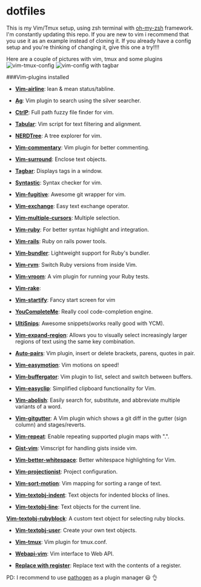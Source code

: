 dotfiles
========

This is my Vim/Tmux setup, using zsh terminal with [oh-my-zsh](https://github.com/robbyrussell/oh-my-zsh) framework. I'm constantly updating this repo. If you are new to vim i recommend that you use it as an example instead of cloning it. If you already have a config setup and you're thinking of changing it, give this one a try!!!!

Here are a couple of pictures with vim, tmux and some plugins
![vim-tmux-config](https://github.com/kriox26/dotfiles/blob/master/imgs/vim-tmux-config.png)
![vim-config with tagbar](https://github.com/kriox26/dotfiles/blob/master/imgs/vim-config.png)

###Vim-plugins installed

* **[Vim-airline](https://github.com/bling/vim-airline)**:
lean & mean status/tabline.

* **[Ag](https://github.com/ervandew/ag)**:
Vim plugin to search using the silver searcher.

* **[CtrlP](https://github.com/kien/ctrlp.vim)**:
Full path fuzzy file finder for vim.

* **[Tabular](https://github.com/godlygeek/tabular)**:
Vim script for text filtering and alignment.

* **[NERDTree](https://github.com/scrooloose/nerdtree)**:
A tree explorer for vim.

* **[Vim-commentary](https://github.com/tpope/vim-commentary)**:
Vim plugin for better commenting.

* **[Vim-surround](https://github.com/tpope/vim-surround)**:
Enclose text objects.

* **[Tagbar](https://github.com/majutsushi/tagbar)**:
Displays tags in a window.

* **[Syntastic](https://github.com/scrooloose/syntastic)**:
Syntax checker for vim.

* **[Vim-fugitive](https://github.com/tpope/vim-fugitive)**:
Awesome git wrapper for vim.

* **[Vim-exchange](https://github.com/tommcdo/vim-exchange)**:
Easy text exchange operator.

* **[Vim-multiple-cursors](https://github.com/terryma/vim-multiple-cursors)**:
Multiple selection.

* **[Vim-ruby](https://github.com/vim-ruby/vim-ruby)**:
For better syntax highlight and integration.

* **[Vim-rails](https://github.com/tpope/vim-rails)**:
Ruby on rails power tools.

* **[Vim-bundler](https://github.com/tpope/vim-bundler)**:
Lightweight support for Ruby's bundler.

* **[Vim-rvm](https://github.com/tpope/vim-rvm)**:
Switch Ruby versions from inside Vim.

* **[Vim-vroom](https://github.com/skalnik/vim-vroom)**:
A vim plugin for running your Ruby tests.

* **[Vim-rake]()**:


* **[Vim-startify](https://github.com/mhinz/vim-startify)**:
Fancy start screen for vim

* **[YouCompleteMe](https://github.com/Valloric/YouCompleteMe)**:
Really cool code-completion engine.

* **[UltiSnips](https://github.com/SirVer/ultisnips)**:
Awesome snippets(works really good with YCM).

* **[Vim-expand-region](https://github.com/terryma/vim-expand-region)**:
Allows you to visually select increasingly larger regions of text using the same key combination.

* **[Auto-pairs](https://github.com/jiangmiao/auto-pairs)**:
Vim plugin, insert or delete brackets, parens, quotes in pair.

* **[Vim-easymotion](https://github.com/Lokaltog/vim-easymotion)**:
Vim motions on speed!

* **[Vim-buffergator](https://github.com/jeetsukumaran/vim-buffergator)**:
Vim plugin to list, select and switch between buffers.

* **[Vim-easyclip](https://github.com/svermeulen/vim-easyclip)**:
Simplified clipboard functionality for Vim.

* **[Vim-abolish](https://github.com/tpope/vim-abolish)**:
Easily search for, substitute, and abbreviate multiple variants of a word.

* **[Vim-gitgutter](https://github.com/airblade/vim-gitgutter)**:
A Vim plugin which shows a git diff in the gutter (sign column) and stages/reverts.

* **[Vim-repeat](https://github.com/tpope/vim-repeat)**:
Enable repeating supported plugin maps with ".".

* **[Gist-vim](https://github.com/mattn/gist-vim)**:
Vimscript for handling gists inside vim.

* **[Vim-better-whitespace](https://github.com/ntpeters/vim-better-whitespace)**:
Better whitespace highlighting for Vim.

* **[Vim-projectionist](https://github.com/tpope/vim-projectionist)**:
Project configuration.

* **[Vim-sort-motion](https://github.com/christoomey/vim-sort-motion)**:
Vim mapping for sorting a range of text.

* **[Vim-textobj-indent](https://github.com/kana/vim-textobj-indent)**:
Text objects for indented blocks of lines.

* **[Vim-textobj-line](https://github.com/kana/vim-textobj-line)**:
Text objects for the current line.

 **[Vim-textobj-rubyblock](https://github.com/nelstrom/vim-textobj-rubyblock)**:
A custom text object for selecting ruby blocks.

* **[Vim-textobj-user](https://github.com/kana/vim-textobj-user)**:
Create your own text objects.

* **[Vim-tmux](https://github.com/tmux-plugins/vim-tmux)**:
Vim plugin for tmux.conf.

* **[Webapi-vim](https://github.com/mattn/webapi-vim)**:
Vim interface to Web API.

* **[Replace with register](https://github.com/vim-scripts/ReplaceWithRegister)**:
Replace text with the contents of a register.


PD: I recommend to use [pathogen](https://github.com/tpope/vim-pathogen) as a plugin manager :smiley: :ok_hand:
